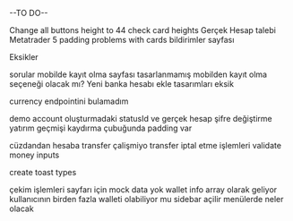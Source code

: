 --TO DO--

Change all buttons height to 44
check card heights 
Gerçek Hesap talebi
Metatrader 5 
padding problems with cards 
bildirimler sayfası

Eksikler


sorular
mobilde kayıt olma sayfası tasarlanmamış mobilden kayıt olma seçeneği olacak mı?
Yeni banka hesabı ekle tasarımları eksik

currency endpointini bulamadım

demo account oluşturmadaki statusId ve 
gerçek hesap şifre değiştirme
yatırım geçmişi kaydırma çubuğunda padding var

cüzdandan hesaba transfer çalişmiyo 
transfer iptal etme işlemleri
validate money inputs

create toast types

çekim işlemleri sayfarı için mock data yok
wallet info array olarak geliyor kullanıcının birden fazla walleti olabiliyor mu
sidebar açilir menülerde neler olacak